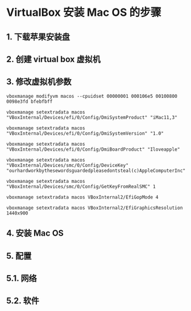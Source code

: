 
# VirtualBox 安装 Mac OS 的步骤
## 1. 下载苹果安装盘
## 2. 创建 virtual box 虚拟机
## 3. 修改虚拟机参数
```
vboxmanage modifyvm macos --cpuidset 00000001 000106e5 00100800 0098e3fd bfebfbff

vboxmanage setextradata macos "VBoxInternal/Devices/efi/0/Config/DmiSystemProduct" "iMac11,3"

vboxmanage setextradata macos "VBoxInternal/Devices/efi/0/Config/DmiSystemVersion" "1.0"

vboxmanage setextradata macos "VBoxInternal/Devices/efi/0/Config/DmiBoardProduct" "Iloveapple"

vboxmanage setextradata macos "VBoxInternal/Devices/smc/0/Config/DeviceKey" "ourhardworkbythesewordsguardedpleasedontsteal(c)AppleComputerInc"

vboxmanage setextradata macos "VBoxInternal/Devices/smc/0/Config/GetKeyFromRealSMC" 1

vboxmanage setextradata macos VBoxInternal2/EfiGopMode 4

vboxmanage setextradata macos VBoxInternal2/EfiGraphicsResolution 1440x900
```
## 4. 安装 Mac OS
## 5. 配置
## 5.1. 网络
## 5.2. 软件
